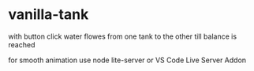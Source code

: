 # vanilla-tank

with button click water flowes from one tank to the other till balance is reached 

for smooth animation use node lite-server or VS Code Live Server Addon  